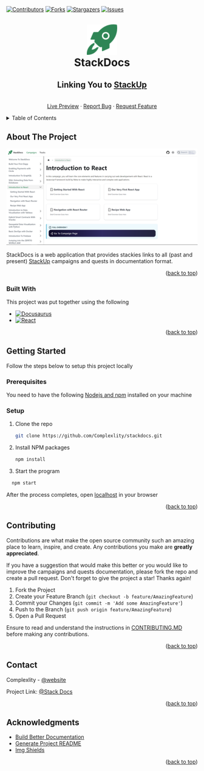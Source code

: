 <a name="readme-top"></a>

[![Contributors][contributors-shield]][contributors-url]
[![Forks][forks-shield]][forks-url]
[![Stargazers][stars-shield]][stars-url]
[![Issues][issues-shield]][issues-url]

<!-- PROJECT LOGO -->
<br />
<div align="center">
  <a href="https://github.com/complexlity/stackdocs">
    <img src="static/img/logo.svg" alt="Logo" width="80" height="80">
  </a>

<!-- HEADER -->
  <h1 align="center" style="margin: 0">StackDocs</h1>
<h2 align="center">
    Linking You to <a href="https://app.stackup.dev" target="_blank">StackUp 
    <br />
    </h2>
    <br />
    <a href="https://stackdocs.netlify.app">Live Preview</a>
    ·
    <a href="https://github.com/Complexlity/stackdocs/issues">Report Bug</a>
    ·
    <a href="https://github.com/Complexlity/stackdocs/issues">Request Feature</a>
  </p>
</div>

<!-- TABLE OF CONTENTS -->
<details>
  <summary>Table of Contents</summary>
  <ol>
    <li>
      <a href="#about-the-project">About The Project</a>
      <ul>
        <li><a href="#built-with">Built With</a></li>
      </ul>
    </li>
    <li>
      <a href="#getting-started">Getting Started</a>
      <ul>
        <li><a href="#prerequisites">Prerequisites</a></li>
        <li><a href="#setup">Setup</a></li>
      </ul>
    </li>
    <li><a href="#contributing">Contributing</a></li>
    <li><a href="#contact">Contact</a></li>
    <li><a href="#acknowledgments">Acknowledgments</a></li>
  </ol>
</details>

## About The Project

[![StackDocs Screen Shot][product-screenshot]](https://stackdocs.netlify.app)

StackDocs is a web application that provides stackies links to all (past and present) [StackUp](https://app.stackup.dev/) campaigns and quests in documentation format.

<p align="right">(<a href="#readme-top">back to top</a>)</p>

### Built With

This project was put together using the following

- [![Docusaurus][docusaurus]][docusaurus-url]
- [![React][react.js]][react-url]

<p align="right">(<a href="#readme-top">back to top</a>)</p>

## Getting Started

Follow the steps below to setup this project locally

### Prerequisites

You need to have the following [Nodejs and npm](https://docs.npmjs.com/downloading-and-installing-node-js-and-npm) installed on your machine

### Setup

1. Clone the repo
   ```sh
   git clone https://github.com/Complexlity/stackdocs.git
   ```
2. Install NPM packages
   ```sh
   npm install
   ```
3. Start the program

```sh
  npm start
```

After the process completes, open [localhost](http://localhost:3000) in your browser

<p align="right">(<a href="#readme-top">back to top</a>)</p>

## Contributing

Contributions are what make the open source community such an amazing place to learn, inspire, and create. Any contributions you make are **greatly appreciated**.

If you have a suggestion that would make this better or you would like to improve the campaigns and quests documentation, please fork the repo and create a pull request. Don't forget to give the project a star! Thanks again!

1. Fork the Project
2. Create your Feature Branch (`git checkout -b feature/AmazingFeature`)
3. Commit your Changes (`git commit -m 'Add some AmazingFeature'`)
4. Push to the Branch (`git push origin feature/AmazingFeature`)
5. Open a Pull Request

Ensure to read and understand the instructions in [CONTRIBUTING.MD](/CONTRIBUTING.md) before making any contributions.

<p align="right">(<a href="#readme-top">back to top</a>)</p>

## Contact

Complexlity - [@website](https://complexlity-personal-portfolio/netlify.app#contact/)

Project Link: [@Stack Docs](https://github.com/Complexlity/stackdocs)

<p align="right">(<a href="#readme-top">back to top</a>)</p>

## Acknowledgments

- [Build Better Documentation](https://docusaurus.io)
- [Generate Project README ](https://github.com/othneildrew/Best-README-Template)
- [Img Shields](https://shields.io)

<p align="right">(<a href="#readme-top">back to top</a>)</p>

<!-- MARKDOWN LINKS & IMAGES -->
<!-- https://www.markdownguide.org/basic-syntax/#reference-style-links -->

[contributors-shield]: https://img.shields.io/github/contributors/Complexlity/stackdocs.svg?style=for-the-badge
[contributors-url]: https://github.com/Complexlity/stackdocs/graphs/contributors
[forks-shield]: https://img.shields.io/github/forks/Complexlity/stackdocs.svg?style=for-the-badge
[forks-url]: https://github.com/Complexlity/stackdocs/network/members
[stars-shield]: https://img.shields.io/github/stars/Complexlity/stackdocs.svg?style=for-the-badge
[stars-url]: https://github.com/Complexlity/stackdocs/stargazers
[issues-shield]: https://img.shields.io/github/issues/Complexlity/stackdocs.svg?style=for-the-badge
[issues-url]: https://github.com/Complexlity/stackdocs/issues
[product-screenshot]: static/img/project-screenshot.png
[docusaurus]: https://img.shields.io/badge/Docusaurus-2e8555?style=for-the-badge&logo=docsdotrs&logoColor=white
[docusaurus-url]: https://docusaurus.io/
[react.js]: https://img.shields.io/badge/React-20232A?style=for-the-badge&logo=react&logoColor=61DAFB
[react-url]: https://reactjs.org/
